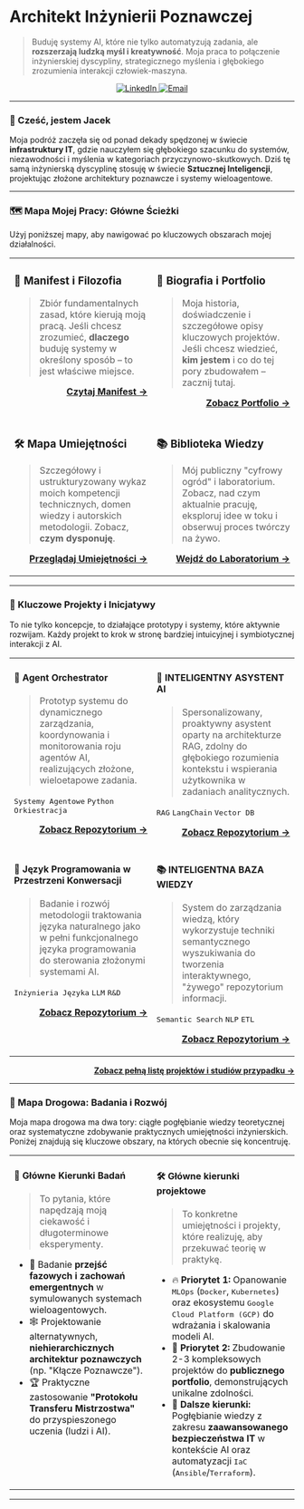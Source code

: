 # Architekt Inżynierii Poznawczej

> Buduję systemy AI, które nie tylko automatyzują zadania, ale **rozszerzają ludzką myśl i kreatywność**. Moja praca to połączenie inżynierskiej dyscypliny, strategicznego myślenia i głębokiego zrozumienia interakcji człowiek-maszyna.

<p align="center">
  <a href="UZUPEŁNIJ LINK DO LINKEDIN" target="_blank">
    <img src="https://img.shields.io/badge/LinkedIn-0077B5?style=for-the-badge&logo=linkedin&logoColor=white" alt="LinkedIn"/>
  </a>
  <a href="mailto:UZUPEŁNIJ ADRES E-MAIL" target="_blank">
    <img src="https://img.shields.io/badge/Email-D14836?style=for-the-badge&logo=gmail&logoColor=white" alt="Email"/>
  </a>
</p>

---

### 👋 Cześć, jestem Jacek

Moja podróż zaczęła się od ponad dekady spędzonej w świecie **infrastruktury IT**, gdzie nauczyłem się głębokiego szacunku do systemów, niezawodności i myślenia w kategoriach przyczynowo-skutkowych. Dziś tę samą inżynierską dyscyplinę stosuję w świecie **Sztucznej Inteligencji**, projektując złożone architektury poznawcze i systemy wieloagentowe.

---

### 🗺️ Mapa Mojej Pracy: Główne Ścieżki

Użyj poniższej mapy, aby nawigować po kluczowych obszarach mojej działalności.

<table width="100%">
  <tr>
    <td width="50%" valign="top">
      <h3>📜 Manifest i Filozofia</h3>
      <blockquote>
        Zbiór fundamentalnych zasad, które kierują moją pracą. Jeśli chcesz zrozumieć, <strong>dlaczego</strong> buduję systemy w określony sposób – to jest właściwe miejsce.
      </blockquote>
      <p align="right">
        <a href="./MANIFEST.md"><strong>Czytaj Manifest →</strong></a>
      </p>
    </td>
    <td width="50%" valign="top">
      <h3>👤 Biografia i Portfolio</h3>
      <blockquote>
        Moja historia, doświadczenie i szczegółowe opisy kluczowych projektów. Jeśli chcesz wiedzieć, <strong>kim jestem</strong> i co do tej pory zbudowałem – zacznij tutaj.
      </blockquote>
      <p align="right">
        <a href="./ARCHITEKT.md"><strong>Zobacz Portfolio →</strong></a>
      </p>
    </td>
  </tr>
  <tr>
    <td width="50%" valign="top">
      <h3>🛠️ Mapa Umiejętności</h3>
      <blockquote>
        Szczegółowy i ustrukturyzowany wykaz moich kompetencji technicznych, domen wiedzy i autorskich metodologii. Zobacz, <strong>czym dysponuję</strong>.
      </blockquote>
      <p align="right">
        <a href="./Umiejetnosci.md"><strong>Przeglądaj Umiejętności →</strong></a>
      </p>
    </td>
    <td width="50%" valign="top">
      <h3>📚 Biblioteka Wiedzy</h3>
      <blockquote>
        Mój publiczny "cyfrowy ogród" i laboratorium. Zobacz, nad czym aktualnie pracuję, eksploruj idee w toku i obserwuj proces twórczy na żywo.
      </blockquote>
      <p align="right">
        <a href="https://github.com/jacmal/Laboratorium_Poznawcze"><strong>Wejdź do Laboratorium →</strong></a>
      </p>
    </td>
  </tr>
</table>

---

### 🚀 Kluczowe Projekty i Inicjatywy

To nie tylko koncepcje, to działające prototypy i systemy, które aktywnie rozwijam. Każdy projekt to krok w stronę bardziej intuicyjnej i symbiotycznej interakcji z AI.

<table width="100%">
  <tr>
    <td width="50%" valign="top">
      <h4>🤖 Agent Orchestrator</h4>
      <blockquote>
        Prototyp systemu do dynamicznego zarządzania, koordynowania i monitorowania roju agentów AI, realizujących złożone, wieloetapowe zadania.
      </blockquote>
      <p>
        <kbd>Systemy Agentowe</kbd> <kbd>Python</kbd> <kbd>Orkiestracja</kbd>
      </p>
      <p align="right">
        <a href="UZUPEŁNIJ LINK DO REPOZYTORIUM"><strong>Zobacz Repozytorium →</strong></a>
      </p>
    </td>
    <td width="50%" valign="top">
      <h4>🧠 INTELIGENTNY ASYSTENT AI</h4>
      <blockquote>
        Spersonalizowany, proaktywny asystent oparty na architekturze RAG, zdolny do głębokiego rozumienia kontekstu i wspierania użytkownika w zadaniach analitycznych.
      </blockquote>
      <p>
        <kbd>RAG</kbd> <kbd>LangChain</kbd> <kbd>Vector DB</kbd>
      </p>
      <p align="right">
        <a href="UZUPEŁNIJ LINK DO REPOZYTORIUM"><strong>Zobacz Repozytorium →</strong></a>
      </p>
    </td>
  </tr>
  <tr>
    <td width="50%" valign="top">
      <h4>💬 Język Programowania w Przestrzeni Konwersacji</h4>
      <blockquote>
        Badanie i rozwój metodologii traktowania języka naturalnego jako w pełni funkcjonalnego języka programowania do sterowania złożonymi systemami AI.
      </blockquote>
      <p>
        <kbd>Inżynieria Języka</kbd> <kbd>LLM</kbd> <kbd>R&D</kbd>
      </p>
      <p align="right">
        <a href="UZUPEŁNIJ LINK DO REPOZYTORIUM"><strong>Zobacz Repozytorium →</strong></a>
      </p>
    </td>
    <td width="50%" valign="top">
      <h4>📚 INTELIGENTNA BAZA WIEDZY</h4>
      <blockquote>
        System do zarządzania wiedzą, który wykorzystuje techniki semantycznego wyszukiwania do tworzenia interaktywnego, "żywego" repozytorium informacji.
      </blockquote>
      <p>
        <kbd>Semantic Search</kbd> <kbd>NLP</kbd> <kbd>ETL</kbd>
      </p>
      <p align="right">
        <a href="UZUPEŁNIJ LINK DO REPOZYTORIUM"><strong>Zobacz Repozytorium →</strong></a>
      </p>
    </td>
  </tr>
</table>

<p align="right">
  <a href="./ARCHITEKT.md#📂-wybrane-projekty-i-studia-przypadków"><strong>Zobacz pełną listę projektów i studiów przypadku →</strong></a>
</p>

---

### 🔭 Mapa Drogowa: Badania i Rozwój

Moja mapa drogowa ma dwa tory: ciągłe pogłębianie wiedzy teoretycznej oraz systematyczne zdobywanie praktycznych umiejętności inżynierskich. Poniżej znajdują się kluczowe obszary, na których obecnie się koncentruję.

<table width="100%">
  <tr>
    <td width="50%" valign="top">
      <h4>🧠 Główne Kierunki Badań</h4>
      <blockquote>
        To pytania, które napędzają moją ciekawość i długoterminowe eksperymenty.
      </blockquote>
      <ul>
        <li>🔬 Badanie <strong>przejść fazowych i zachowań emergentnych</strong> w symulowanych systemach wieloagentowych.</li>
        <li>🕸️ Projektowanie alternatywnych, <strong>niehierarchicznych architektur poznawczych</strong> (np. "Kłącze Poznawcze").</li>
        <li>🏆 Praktyczne zastosowanie <strong>"Protokołu Transferu Mistrzostwa"</strong> do przyspieszonego uczenia (ludzi i AI).</li>
      </ul>
    </td>
    <td width="50%" valign="top">
      <h4>🛠️ Główne kierunki projektowe</h4>
      <blockquote>
        To konkretne umiejętności i projekty, które realizuję, aby przekuwać teorię w praktykę.
      </blockquote>
      <ul>
        <li>🔥 <strong>Priorytet 1:</strong> Opanowanie <kbd>MLOps</kbd> (<kbd>Docker</kbd>, <kbd>Kubernetes</kbd>) oraz ekosystemu <kbd>Google Cloud Platform (GCP)</kbd> do wdrażania i skalowania modeli AI.</li>
        <li>🎯 <strong>Priorytet 2:</strong> Zbudowanie 2-3 kompleksowych projektów do <strong>publicznego portfolio</strong>, demonstrujących unikalne zdolności.</li>
        <li>🔭 <strong>Dalsze kierunki:</strong> Pogłębianie wiedzy z zakresu <strong>zaawansowanego bezpieczeństwa IT</strong> w kontekście AI oraz automatyzacji <kbd>IaC</kbd> (<kbd>Ansible</kbd>/<kbd>Terraform</kbd>).</li>
      </ul>
    </td>
  </tr>
</table>

---

